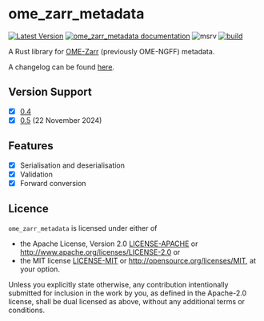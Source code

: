 # ome_zarr_metadata

[![Latest Version](https://img.shields.io/crates/v/ome_zarr_metadata.svg)](https://crates.io/crates/ome_zarr_metadata)
[![ome_zarr_metadata documentation](https://docs.rs/ome_zarr_metadata/badge.svg)](https://docs.rs/ome_zarr_metadata)
![msrv](https://img.shields.io/crates/msrv/ome_zarr_metadata)
[![build](https://github.com/zarrs/ome_zarr_metadata/actions/workflows/ci.yml/badge.svg)](https://github.com/zarrs/ome_zarr_metadata/actions/workflows/ci.yml)

A Rust library for [OME-Zarr](https://ngff.openmicroscopy.org/latest/) (previously OME-NGFF) metadata.

A changelog can be found [here](https://github.com/zarrs/ome_zarr_metadata/blob/main/CHANGELOG.md).

## Version Support
- [x] [0.4](https://ngff.openmicroscopy.org/0.4/)
- [x] [0.5](https://ngff.openmicroscopy.org/0.5/) (22 November 2024)

## Features
- [x] Serialisation and deserialisation
- [x] Validation
- [x] Forward conversion

## Licence
`ome_zarr_metadata` is licensed under either of
 - the Apache License, Version 2.0 [LICENSE-APACHE](./LICENCE-APACHE) or <http://www.apache.org/licenses/LICENSE-2.0> or
 - the MIT license [LICENSE-MIT](./LICENCE-MIT) or <http://opensource.org/licenses/MIT>, at your option.

Unless you explicitly state otherwise, any contribution intentionally submitted for inclusion in the work by you, as defined in the Apache-2.0 license, shall be dual licensed as above, without any additional terms or conditions.
